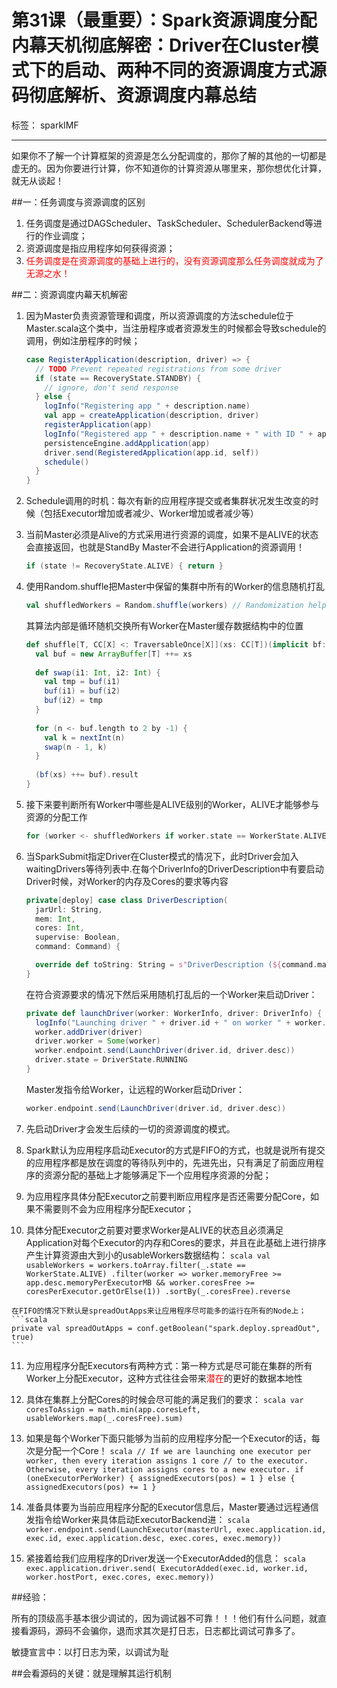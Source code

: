 # 第31课（最重要）：Spark资源调度分配内幕天机彻底解密：Driver在Cluster模式下的启动、两种不同的资源调度方式源码彻底解析、资源调度内幕总结

标签： sparkIMF

---

如果你不了解一个计算框架的资源是怎么分配调度的，那你了解的其他的一切都是虚无的。因为你要进行计算，你不知道你的计算资源从哪里来，那你想优化计算，就无从谈起！


##一：任务调度与资源调度的区别

 1. 任务调度是通过DAGScheduler、TaskScheduler、SchedulerBackend等进行的作业调度；
 2. 资源调度是指应用程序如何获得资源； 
 3. <font color='red'>任务调度是在资源调度的基础上进行的，没有资源调度那么任务调度就成为了无源之水！</font>

##二：资源调度内幕天机解密

 1. 因为Master负责资源管理和调度，所以资源调度的方法schedule位于Master.scala这个类中，当注册程序或者资源发生的时候都会导致schedule的调用，例如注册程序的时候；
    ```scala
    case RegisterApplication(description, driver) => {
      // TODO Prevent repeated registrations from some driver
      if (state == RecoveryState.STANDBY) {
        // ignore, don't send response
      } else {
        logInfo("Registering app " + description.name)
        val app = createApplication(description, driver)
        registerApplication(app)
        logInfo("Registered app " + description.name + " with ID " + app.id)
        persistenceEngine.addApplication(app)
        driver.send(RegisteredApplication(app.id, self))
        schedule()
      }
    }
    ```
    
 2. Schedule调用的时机：每次有新的应用程序提交或者集群状况发生改变的时候（包括Executor增加或者减少、Worker增加或者减少等）
 3. 当前Master必须是Alive的方式采用进行资源的调度，如果不是ALIVE的状态会直接返回，也就是StandBy Master不会进行Application的资源调用！
    ```scala
    if (state != RecoveryState.ALIVE) { return }
    ```
    
 4. 使用Random.shuffle把Master中保留的集群中所有的Worker的信息随机打乱
    ```scala
    val shuffledWorkers = Random.shuffle(workers) // Randomization helps balance drivers 
    ```
    其算法内部是循环随机交换所有Worker在Master缓存数据结构中的位置
    ```scala
    def shuffle[T, CC[X] <: TraversableOnce[X]](xs: CC[T])(implicit bf: CanBuildFrom[CC[T], T, CC[T]]): CC[T] = {
      val buf = new ArrayBuffer[T] ++= xs
  
      def swap(i1: Int, i2: Int) {
        val tmp = buf(i1)
        buf(i1) = buf(i2)
        buf(i2) = tmp
      }
  
      for (n <- buf.length to 2 by -1) {
        val k = nextInt(n)
        swap(n - 1, k)
      }
  
      (bf(xs) ++= buf).result
    }
    ```
    
 5. 接下来要判断所有Worker中哪些是ALIVE级别的Worker，ALIVE才能够参与资源的分配工作
    ```scala
    for (worker <- shuffledWorkers if worker.state == WorkerState.ALIVE) {
    ```
    
 6. 当SparkSubmit指定Driver在Cluster模式的情况下，此时Driver会加入waitingDrivers等待列表中.在每个DriverInfo的DriverDescription中有要启动Driver时候，对Worker的内存及Cores的要求等内容
    ```scala
    private[deploy] case class DriverDescription(
      jarUrl: String,
      mem: Int,
      cores: Int,
      supervise: Boolean,
      command: Command) {

      override def toString: String = s"DriverDescription (${command.mainClass})"
    }
    ```
    
    在符合资源要求的情况下然后采用随机打乱后的一个Worker来启动Driver：
    ```scala
    private def launchDriver(worker: WorkerInfo, driver: DriverInfo) {
      logInfo("Launching driver " + driver.id + " on worker " + worker.id)
      worker.addDriver(driver)
      driver.worker = Some(worker)
      worker.endpoint.send(LaunchDriver(driver.id, driver.desc))
      driver.state = DriverState.RUNNING
    }
    ```
    
    Master发指令给Worker，让远程的Worker启动Driver：
    ```scala
    worker.endpoint.send(LaunchDriver(driver.id, driver.desc))
    ```
    
 7. 先启动Driver才会发生后续的一切的资源调度的模式。
 8. Spark默认为应用程序启动Executor的方式是FIFO的方式，也就是说所有提交的应用程序都是放在调度的等待队列中的，先进先出，只有满足了前面应用程序的资源分配的基础上才能够满足下一个应用程序资源的分配；
 9. 为应用程序具体分配Executor之前要判断应用程序是否还需要分配Core，如果不需要则不会为应用程序分配Executor；
 10. 具体分配Executor之前要对要求Worker是ALIVE的状态且必须满足Application对每个Executor的内存和Cores的要求，并且在此基础上进行排序产生计算资源由大到小的usableWorkers数据结构：
    ```scala
     val usableWorkers = workers.toArray.filter(_.state == WorkerState.ALIVE)
        .filter(worker => worker.memoryFree >= app.desc.memoryPerExecutorMB &&
          worker.coresFree >= coresPerExecutor.getOrElse(1))
        .sortBy(_.coresFree).reverse
    ```
    
    在FIFO的情况下默认是spreadOutApps来让应用程序尽可能多的运行在所有的Node上；
    ```scala
    private val spreadOutApps = conf.getBoolean("spark.deploy.spreadOut", true)
    ```
    
 11. 为应用程序分配Executors有两种方式：第一种方式是尽可能在集群的所有Worker上分配Executor，这种方式往往会带来<font color='red'>潜在</font>的更好的数据本地性
 12. 具体在集群上分配Cores的时候会尽可能的满足我们的要求：
    ```scala
    var coresToAssign = math.min(app.coresLeft, usableWorkers.map(_.coresFree).sum)
    ```
    
 13. 如果是每个Worker下面只能够为当前的应用程序分配一个Executor的话，每次是分配一个Core！
    ```scala
    // If we are launching one executor per worker, then every iteration assigns 1 core
    // to the executor. Otherwise, every iteration assigns cores to a new executor.
    if (oneExecutorPerWorker) {
      assignedExecutors(pos) = 1
    } else {
      assignedExecutors(pos) += 1
    }
    ```
    
 14. 准备具体要为当前应用程序分配的Executor信息后，Master要通过远程通信发指令给Worker来具体启动ExecutorBackend进：
    ```scala
    worker.endpoint.send(LaunchExecutor(masterUrl,
      exec.application.id, exec.id, exec.application.desc, exec.cores, exec.memory))
    ```
    
 15. 紧接着给我们应用程序的Driver发送一个ExecutorAdded的信息：
    ```scala
    exec.application.driver.send(
      ExecutorAdded(exec.id, worker.id, worker.hostPort, exec.cores, exec.memory))
    ```


##经验：

所有的顶级高手基本很少调试的，因为调试器不可靠！！！他们有什么问题，就直接看源码，源码不会骗你，退而求其次是打日志，日志都比调试可靠多了。

敏捷宣言中：以打日志为荣，以调试为耻

##会看源码的关键：就是理解其运行机制
